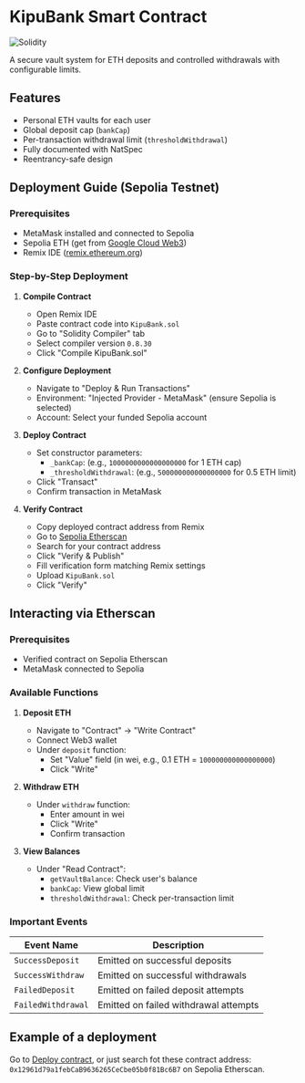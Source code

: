 # KipuBank Smart Contract

![Solidity](https://img.shields.io/badge/Solidity-0.8.30-informational) 


A secure vault system for ETH deposits and controlled withdrawals with configurable limits.

## Features
- Personal ETH vaults for each user
- Global deposit cap (`bankCap`)
- Per-transaction withdrawal limit (`thresholdWithdrawal`)
- Fully documented with NatSpec
- Reentrancy-safe design

## Deployment Guide (Sepolia Testnet)

### Prerequisites
- MetaMask installed and connected to Sepolia
- Sepolia ETH (get from [Google Cloud Web3]([https://sepoliafaucet.com/](https://cloud.google.com/application/web3/faucet/ethereum/sepolia)))
- Remix IDE ([remix.ethereum.org](https://remix.ethereum.org))

### Step-by-Step Deployment
1. **Compile Contract**
   - Open Remix IDE
   - Paste contract code into `KipuBank.sol`
   - Go to "Solidity Compiler" tab
   - Select compiler version `0.8.30`
   - Click "Compile KipuBank.sol"

2. **Configure Deployment**
   - Navigate to "Deploy & Run Transactions"
   - Environment: "Injected Provider - MetaMask" (ensure Sepolia is selected)
   - Account: Select your funded Sepolia account

3. **Deploy Contract**
   - Set constructor parameters:
     - `_bankCap`: (e.g., `1000000000000000000` for 1 ETH cap)
     - `_thresholdWithdrawal`: (e.g., `500000000000000000` for 0.5 ETH limit)
   - Click "Transact"
   - Confirm transaction in MetaMask

4. **Verify Contract**
   - Copy deployed contract address from Remix
   - Go to [Sepolia Etherscan](https://sepolia.etherscan.io/)
   - Search for your contract address
   - Click "Verify & Publish"
   - Fill verification form matching Remix settings
   - Upload `KipuBank.sol`
   - Click "Verify"

## Interacting via Etherscan

### Prerequisites
- Verified contract on Sepolia Etherscan
- MetaMask connected to Sepolia

### Available Functions
1. **Deposit ETH**
   - Navigate to "Contract" → "Write Contract"
   - Connect Web3 wallet
   - Under `deposit` function:
     - Set "Value" field (in wei, e.g., 0.1 ETH = `100000000000000000`)
     - Click "Write"

2. **Withdraw ETH**
   - Under `withdraw` function:
     - Enter amount in wei
     - Click "Write"
     - Confirm transaction

3. **View Balances**
   - Under "Read Contract":
     - `getVaultBalance`: Check user's balance
     - `bankCap`: View global limit
     - `thresholdWithdrawal`: Check per-transaction limit

### Important Events
| Event Name           | Description                          |
|----------------------|--------------------------------------|
| `SuccessDeposit`     | Emitted on successful deposits       |
| `SuccessWithdraw`    | Emitted on successful withdrawals    |
| `FailedDeposit`      | Emitted on failed deposit attempts   |
| `FailedWithdrawal`   | Emitted on failed withdrawal attempts|

## Example of a deployment
Go to [Deploy contract](https://sepolia.etherscan.io/address/0x12961d79a1febCaB9636265CeCbe05b0f81Bc6B7#readContract), or just search fot these contract address: `0x12961d79a1febCaB9636265CeCbe05b0f81Bc6B7` on Sepolia Etherscan.
